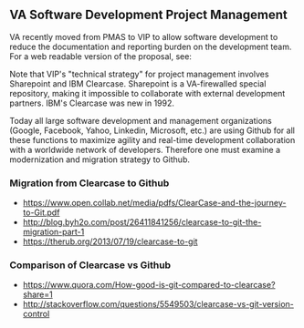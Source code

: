 ## VA Software Development Project Management 

VA recently moved from PMAS to VIP to allow software development to reduce the documentation and reporting burden on the development team. For a web readable version of the proposal, see:

Note that VIP's  "technical strategy" for project management involves Sharepoint and IBM Clearcase.  Sharepoint is a VA-firewalled special repository, making it impossible to collaborate with external development partners. IBM's Clearcase was new in 1992. 

Today all large software development and management organizations  (Google, Facebook, Yahoo, Linkedin,  Microsoft, etc.)  are using Github for all these functions to maximize agility and real-time development collaboration with a worldwide network of developers. Therefore one must examine a modernization and migration strategy to Github. 

### Migration from Clearcase to Github
* https://www.open.collab.net/media/pdfs/ClearCase-and-the-journey-to-Git.pdf
* http://blog.byh2o.com/post/26411841256/clearcase-to-git-the-migration-part-1
* https://therub.org/2013/07/19/clearcase-to-git


### Comparison of Clearcase vs Github
* https://www.quora.com/How-good-is-git-compared-to-clearcase?share=1
* http://stackoverflow.com/questions/5549503/clearcase-vs-git-version-control

